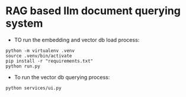 

# RAG based llm document querying system

- TO run the embedding and vector db load process: 
```
python -m virtualenv .venv
source .venv/bin/activate
pip install -r "requirements.txt"
python run.py
```

- To run the vector db querying process:

```
python services/ui.py
```
